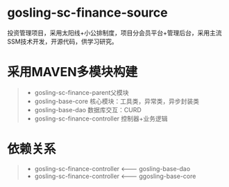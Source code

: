 # gosling-sc-finance-source
投资管理项目，采用太阳线+小公排制度，项目分会员平台+管理后台，采用主流SSM技术开发，开源代码，供学习研究。

# 采用MAVEN多模块构建
>* gosling-sc-finance-parent父模块
>* gosling-base-core 核心模块：工具类，异常类，异步封装类
>* gosling-base-dao 数据库交互：CURD
>* gosling-sc-finance-controller 控制器+业务逻辑

# 依赖关系
>* gosling-sc-finance-controller  <--- gosling-base-dao
>* gosling-sc-finance-controller  <--- ggosling-base-core
